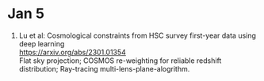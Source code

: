 # Jan 5
1. Lu et al: Cosmological constraints from HSC survey first-year data using deep learning \
https://arxiv.org/abs/2301.01354 \
Flat sky projection; COSMOS re-weighting for reliable redshift distribution; Ray-tracing multi-lens-plane-alogrithm.